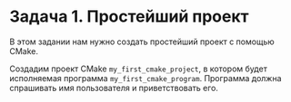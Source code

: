 # Задача 1. Простейший проект
В этом задании нам нужно создать простейший проект с помощью CMake.

Создадим проект CMake `my_first_cmake_project`, в котором будет исполняемая программа `my_first_cmake_program`. Программа должна спрашивать имя пользователя и приветствовать его.